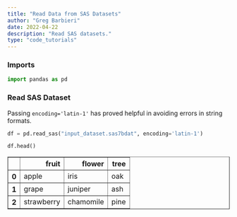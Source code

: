 ```yaml
---
title: "Read Data from SAS Datasets"
author: "Greg Barbieri"
date: 2022-04-22
description: "Read SAS datasets."
type: "code_tutorials"
---
```


### Imports

```python
import pandas as pd
```

### Read SAS Dataset

Passing `encoding='latin-1'` has proved helpful in avoiding errors in string formats.


```python
df = pd.read_sas("input_dataset.sas7bdat", encoding='latin-1')
```


```python
df.head()
```


<div>
<style scoped>
    .dataframe tbody tr th:only-of-type {
        vertical-align: middle;
    }

    .dataframe tbody tr th {
        vertical-align: top;
    }

    .dataframe thead th {
        text-align: right;
    }
</style>
<table border="1" class="dataframe">
  <thead>
    <tr style="text-align: right;">
      <th></th>
      <th>fruit</th>
      <th>flower</th>
      <th>tree</th>
    </tr>
  </thead>
  <tbody>
    <tr>
      <th>0</th>
      <td>apple</td>
      <td>iris</td>
      <td>oak</td>
    </tr>
    <tr>
      <th>1</th>
      <td>grape</td>
      <td>juniper</td>
      <td>ash</td>
    </tr>
    <tr>
      <th>2</th>
      <td>strawberry</td>
      <td>chamomile</td>
      <td>pine</td>
    </tr>
  </tbody>
</table>
</div>


